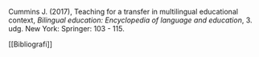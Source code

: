 Cummins J. (2017), Teaching for a transfer in multilingual educational context, *Bilingual education: Encyclopedia of language and education*, 3. udg. New York: Springer: 103 - 115.

[[Bibliografi]]

